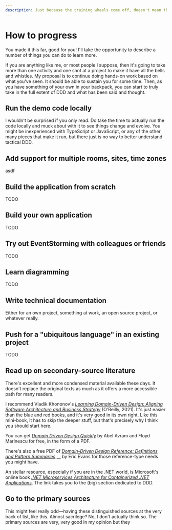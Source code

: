 ```yaml
---
description: Just because the training wheels come off, doesn't mean the fun is over.
---
```


# How to progress

You made it this far, good for you! I'll take the opportunity to describe a number of things you can do to learn more.

If you are anything like me, or most people I suppose, then it's going to take more than one activity and one shot at a project to make it have all the bells and whistles. My proposal is to continue doing hands-on work based on what you've seen. It should be able to sustain you for some time. Then, as you have something of your own in your backpack, you can start to truly take in the full extent of DDD and what has been said and thought.

## Run the demo code locally

I wouldn't be surprised if you only read. Do take the time to actually run the code locally and muck about with it to see things change and evolve. You might be inexperienced with TypeScript or JavaScript, or any of the other many pieces that make it run, but there just is no way to better understand tactical DDD.

## Add support for multiple rooms, sites, time zones

asdf

## Build the application from scratch

TODO

## Build your own application

TODO

## Try out EventStorming with colleagues or friends

TODO

## Learn diagramming

TODO

## Write technical documentation

Either for an own project, something at work, an open source project, or whatever really.

## Push for a "ubiquitous language" in an existing project

TODO

## Read up on secondary-source literature

There's excellent and more condensed material available these days. It doesn't replace the original texts as much as it offers a more accessible path for many readers.

I recommend Vladik Khononov's [_Learning Domain-Driven Design: Aligning Software Architecture and Business Strategy_](https://www.goodreads.com/en/book/show/57573212-learning-domain-driven-design) (O'Reilly, 2021). It's just easier than the blue and red books, and it's very good in its own right. Like this mini-book, it has to skip the deeper stuff, but that's precisely why I think you should start here.

You can get [_Domain Driven Design Quickly_](https://www.infoq.com/minibooks/domain-driven-design-quickly/) by Abel Avram and Floyd Marinescu for free, in the form of a PDF.

There's also a free PDF of [_Domain-Driven Design Reference: Definitions and Pattern Summaries_](https://www.domainlanguage.com/wp-content/uploads/2016/05/DDD\_Reference\_2015-03.pdf) __ by Eric Evans for those reference-type needs you might have.

An stellar resource, especially if you are in the .NET world, is Microsoft's online book [_.NET Microservices Architecture for Containerized .NET Applications_](https://docs.microsoft.com/en-us/dotnet/architecture/microservices/microservice-ddd-cqrs-patterns/). The link takes you to the (big) section dedicated to DDD.

## Go to the primary sources

This might feel really odd—having these distinguished sources at the very back of list, like this. Almost sacrilege? No, I don't actually think so. The primary sources are very, very good in my opinion but they&#x20;
